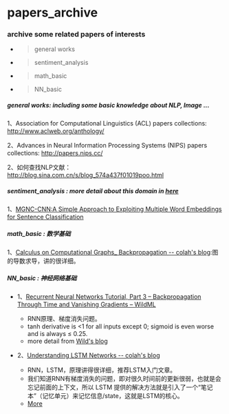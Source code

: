 # papers_archive
### archive some related papers of interests
- > general works
- > sentiment_analysis
- > math_basic
- > NN_basic




##### general works: including some basic knowledge about NLP, Image ...

1、Association for Computational Linguistics (ACL) papers collections: http://www.aclweb.org/anthology/

2、Advances in Neural Information Processing Systems (NIPS) papers collections: http://papers.nips.cc/

2、如何查找NLP文献： http://blog.sina.com.cn/s/blog_574a437f01019poo.html

##### sentiment_analysis : more detail about this domain in [here](https://github.com/JDwangmo/sentiment_classification)
1、[MGNC-CNN:A Simple Approach to Exploiting Multiple Word Embeddings for Sentence Classification](https://raw.githubusercontent.com/JDwangmo/papers_archive/master/sentiment_analysis/N16-1178-MGNC-CNN:A-Simple-Approach-to-Exploiting-Multiple-Word-Embeddings-for-Sentence-Classification.pdf)


##### math_basic : 数学基础
1、[Calculus on Computational Graphs_ Backpropagation -- colah's blog](https://raw.githubusercontent.com/JDwangmo/papers_archive/master/math_basic/Calculus-on-Computational-Graphs_Backpropagation--colah's_blog.pdf):图的导数求导，讲的很详细。

##### NN_basic : 神经网络基础
- 1、[Recurrent Neural Networks Tutorial, Part 3 – Backpropagation Through Time and Vanishing Gradients – WildML](https://raw.githubusercontent.com/JDwangmo/papers_archive/master/NN_basic/Recurrent-Neural-Networks-Tutorial-Part-3–Backpropagation-Through-Time-and-Vanishing-Gradients–WildML.pdf)
    - RNN原理、梯度消失问题。
    - tanh derivative is  <1  for all inputs except 0; sigmoid is even worse and is always  ≤ 0.25.
    - more detail from [Wild's blog](http://www.wildml.com/2015/10/recurrent-neural-networks-tutorial-part-3-backpropagation-through-time-and-vanishing-gradients/)

- 2、[Understanding LSTM Networks -- colah's blog](https://raw.githubusercontent.com/JDwangmo/papers_archive/master/NN_basic/Understanding-LSTM-Networks--colah's-blog.pdf)
    - RNN，LSTM，原理讲得很详细，推荐LSTM入门文章。
    - 我们知道RNN有梯度消失的问题，即对很久时间前的更新很弱，也就是会忘记前面的上下文，所以 LSTM 提供的解决方法就是引入了一个“笔记本”（记忆单元）来记忆信息/state，这就是LSTM的核心。
    - [More](http://colah.github.io/posts/2015-08-Understanding-LSTMs/)